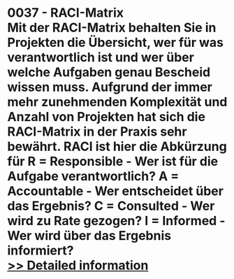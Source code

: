 # 0037 - RACI-Matrix<br />Mit der RACI-Matrix behalten Sie in Projekten die Übersicht, wer für was verantwortlich ist und wer über welche Aufgaben genau Bescheid wissen muss. Aufgrund der immer mehr zunehmenden Komplexität und Anzahl von Projekten hat sich die RACI-Matrix in der Praxis sehr bewährt. RACI ist hier die Abkürzung für R = Responsible - Wer ist für die Aufgabe verantwortlich? A = Accountable - Wer entscheidet über das Ergebnis? C = Consulted - Wer wird zu Rate gezogen? I = Informed - Wer wird über das Ergebnis informiert?<br />[>> Detailed information](https://secure.shareit.com/shareit/product.html?productid=300880968&affiliateid=200057808)